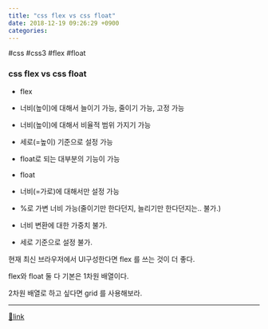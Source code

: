 ```yaml
---
title: "css flex vs css float"
date: 2018-12-19 09:26:29 +0900
categories: 
---
```

  

#css #css3 #flex #float



### css flex vs css float

- flex
- 너비(높이)에 대해서 늘이기 가능, 줄이기 가능, 고정 가능
- 너비(높이)에 대해서 비율적 범위 가지기 가능
- 세로(=높이) 기준으로 설정 가능
- float로 되는 대부분의 기능이 가능

- float
- 너비(=가로)에 대해서만 설정 가능
- %로 가변 너비 가능(줄이기만 한다던지, 늘리기만 한다던지는.. 불가.)
- 너비 변환에 대한 가중치 불가.
- 세로 기준으로 설정 불가.


  


현재 최신 브라우저에서 UI구성한다면 flex 를 쓰는 것이 더 좋다.

  


flex와 float 둘 다 기본은 1차원 배열이다.

2차원 배열로 하고 싶다면 grid 를 사용해보라.

  


  ***
[🔗link](http://www.mins01.com/mh/tech/read/1219)